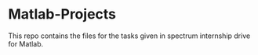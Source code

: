 # Matlab-Projects
This repo contains the files for the tasks given in spectrum internship drive for Matlab.
